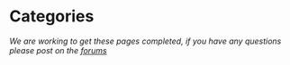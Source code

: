 # Categories

*We are working to get these pages completed, if you have any questions please post on the [forums](http://forums.anchorcms.com/)*